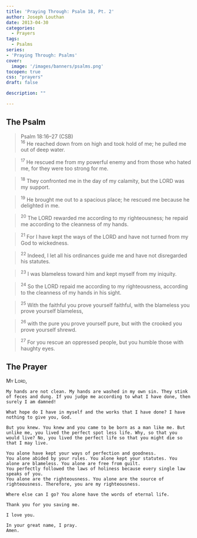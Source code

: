 ```yaml
---
title: 'Praying Through: Psalm 18, Pt. 2'
author: Joseph Louthan
date: 2013-04-30
categories:
  - Prayers
tags:
  - Psalms
series:
- 'Praying Through: Psalms'
cover:
  image: '/images/banners/psalms.png'
tocopen: true
css: "prayers"
draft: false

description: ""

---
```

## The Psalm

>Psalm 18:16–27 (CSB)  
><sup>16</sup> He reached down from on high and took hold of me; he pulled me out of deep water. 

><sup>17</sup> He rescued me from my powerful enemy and from those who hated me, for they were too strong for me. 

><sup>18</sup> They confronted me in the day of my calamity, but the LORD was my support. 

><sup>19</sup> He brought me out to a spacious place; he rescued me because he delighted in me. 

><sup>20</sup> The LORD rewarded me according to my righteousness; he repaid me according to the cleanness of my hands. 

><sup>21</sup> For I have kept the ways of the LORD and have not turned from my God to wickedness. 

><sup>22</sup> Indeed, I let all his ordinances guide me and have not disregarded his statutes. 

><sup>23</sup> I was blameless toward him and kept myself from my iniquity. 

><sup>24</sup> So the LORD repaid me according to my righteousness, according to the cleanness of my hands in his sight. 

><sup>25</sup> With the faithful you prove yourself faithful, with the blameless you prove yourself blameless, 

><sup>26</sup> with the pure you prove yourself pure, but with the crooked you prove yourself shrewd. 

><sup>27</sup> For you rescue an oppressed people, but you humble those with haughty eyes.
## The Prayer

<div style="font-variant: small-caps;">
  My Lord,
</div>

```text
My hands are not clean. My hands are washed in my own sin. They stink of feces and dung. If you judge me according to what I have done, then surely I am damned!

What hope do I have in myself and the works that I have done? I have nothing to give you, God.

But you knew. You knew and you came to be born as a man like me. But unlike me, you lived the perfect spot less life. Why, so that you would live? No, you lived the perfect life so that you might die so that I may live.

You alone have kept your ways of perfection and goodness.
You alone abided by your rules. You alone kept your statutes. You alone are blameless. You alone are free from guilt.
You perfectly followed the laws of holiness because every single law speaks of you.
You alone are the righteousness. You alone are the source of righteousness. Therefore, you are my righteousness.

Where else can I go? You alone have the words of eternal life.

Thank you for you saving me.

I love you.

In your great name, I pray.
Amen.
```
